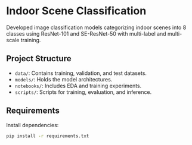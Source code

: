 # Indoor Scene Classification
Developed image classification models categorizing indoor scenes into 8 classes using ResNet-101 and SE-ResNet-50 with multi-label and multi-scale training.

## Project Structure
- `data/`: Contains training, validation, and test datasets.
- `models/`: Holds the model architectures.
- `notebooks/`: Includes EDA and training experiments.
- `scripts/`: Scripts for training, evaluation, and inference.

## Requirements
Install dependencies:
```bash
pip install -r requirements.txt

